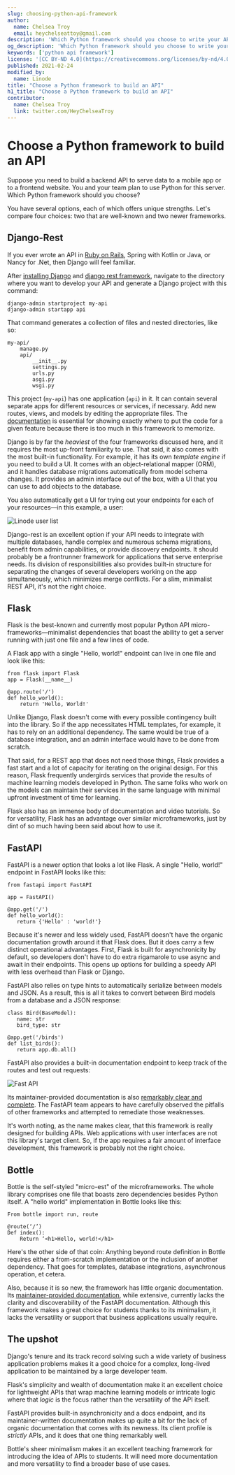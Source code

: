 ```yaml
---
slug: choosing-python-api-framework
author:
  name: Chelsea Troy
  email: heychelseattoy@gmail.com
description: 'Which Python framework should you choose to write your API? The answer depends on which strengths your project needs.'
og_description: 'Which Python framework should you choose to write your API? @HeyChelseaTroy breaks it down, comparing the features your project needs.'
keywords: ['python api framework']
license: '[CC BY-ND 4.0](https://creativecommons.org/licenses/by-nd/4.0)'
published: 2021-02-24
modified_by:
  name: Linode
title: "Choose a Python framework to build an API"
h1_title: "Choose a Python framework to build an API"
contributor:
  name: Chelsea Troy
  link: twitter.com/HeyChelseaTroy
---
```


# Choose a Python framework to build an API

Suppose you need to build a backend API to serve data to a mobile app or to a frontend website. You and your team plan to use Python for this server. Which Python framework should you choose?

You have several options, each of which offers unique strengths. Let&#39;s compare four choices: two that are well-known and two newer frameworks.

## Django-Rest

If you ever wrote an API in [Ruby on Rails](https://www.linode.com/docs/guides/development/ror/), Spring with Kotlin or Java, or Nancy for .Net, then Django will feel familiar.

After [installing Django](https://docs.djangoproject.com/en/3.1/intro/install/) and [django rest framework](https://www.django-rest-framework.org/tutorial/quickstart/), navigate to the directory where you want to develop your API and generate a Django project with this command:

```
django-admin startproject my-api
django-admin startapp api
```

That command generates a collection of files and nested directories, like so:

```
my-api/
    manage.py
    api/
        __init__.py
        settings.py
        urls.py
        asgi.py
        wsgi.py
```

This project (`my-api`) has one application (`api`) in it. It can contain several separate apps for different resources or services, if necessary. Add new routes, views, and models by editing the appropriate files. The [documentation](https://docs.djangoproject.com/en/3.1/) is essential for showing exactly where to put the code for a given feature because there is too much in this framework to memorize.

Django is by far the _heaviest_ of the four frameworks discussed here, and it requires the most up-front familiarity to use. That said, it also comes with the most built-in functionality. For example, it has its own _template engine_ if you need to build a UI. It comes with an object-relational mapper (ORM), and it handles database migrations automatically from model schema changes. It provides an admin interface out of the box, with a UI that you can use to add objects to the database.

You also automatically get a UI for trying out your endpoints for each of your resources—in this example, a user:

![Linode user list](LinodeUserList.png)

Django-rest is an excellent option if your API needs to integrate with multiple databases, handle complex and numerous schema migrations, benefit from admin capabilities, or provide discovery endpoints. It should probably be a frontrunner framework for applications that serve enterprise needs. Its division of responsibilities also provides built-in structure for separating the changes of several developers working on the app simultaneously, which minimizes merge conflicts. For a slim, minimalist REST API, it&#39;s not the right choice.

## Flask

Flask is the best-known and currently most popular Python API micro-frameworks—minimalist dependencies that boast the ability to get a server running with just one file and a few lines of code.

A Flask app with a single &quot;Hello, world!&quot; endpoint can live in one file and look like this:

```
from flask import Flask
app = Flask(__name__)

@app.route('/')
def hello_world():
    return 'Hello, World!'
```

Unlike Django, Flask doesn&#39;t come with every possible contingency built into the library. So if the app necessitates HTML templates, for example, it has to rely on an additional dependency. The same would be true of a database integration, and an admin interface would have to be done from scratch.

That said, for a REST app that does not need those things, Flask provides a fast start and a lot of capacity for iterating on the original design. For this reason, Flask frequently undergirds services that provide the results of machine learning models developed in Python. The same folks who work on the models can maintain their services in the same language with minimal upfront investment of time for learning.

Flask also has an immense body of documentation and video tutorials. So for versatility, Flask has an advantage over similar microframeworks, just by dint of so much having been said about how to use it.

## FastAPI

FastAPI is a newer option that looks a lot like Flask. A single &quot;Hello, world!&quot; endpoint in FastAPI looks like this:

```
from fastapi import FastAPI

app = FastAPI()

@app.get('/')
def hello_world():
   return {'Hello' : 'world!'}
```

Because it&#39;s newer and less widely used, FastAPI doesn&#39;t have the organic documentation growth around it that Flask does. But it does carry a few distinct operational advantages. First, Flask is built for asynchronicity by default, so developers don&#39;t have to do extra rigamarole to use async and await in their endpoints. This opens up options for building a speedy API with less overhead than Flask or Django.

FastAPI also relies on type hints to automatically serialize between models and JSON. As a result, this is all it takes to convert between Bird models from a database and a JSON response:

```
class Bird(BaseModel):
   name: str
   bird_type: str

@app.get('/birds')
def list_birds():
   return app.db.all()
```

FastAPI also provides a built-in documentation endpoint to keep track of the routes and test out requests:

![Fast API](LinodeFastAPI.png)

Its maintainer-provided documentation is also [remarkably clear and complete](https://fastapi.tiangolo.com/). The FastAPI team appears to have carefully observed the pitfalls of other frameworks and attempted to remediate those weaknesses.

It&#39;s worth noting, as the name makes clear, that this framework is really designed for building APIs. Web applications with user interfaces are not this library&#39;s target client. So, if the app requires a fair amount of interface development, this framework is probably not the right choice.

## Bottle

Bottle is the self-styled &quot;micro-est&quot; of the microframeworks. The whole library comprises one file that boasts zero dependencies besides Python itself. A &quot;hello world&quot; implementation in Bottle looks like this:

```
From bottle import run, route

@route(‘/’)
Def index():
	Return ‘<h1>Hello, world!</h1>
```

Here&#39;s the other side of that coin: Anything beyond route definition in Bottle requires either a from-scratch implementation or the inclusion of another dependency. That goes for templates, database integrations, asynchronous operation, et cetera.

Also, because it is so new, the framework has little organic documentation. Its [maintainer-provided documentation](https://bottlepy.org/docs/dev/tutorial.html), while extensive, currently lacks the clarity and discoverability of the FastAPI documentation. Although this framework makes a great choice for students thanks to its minimalism, it lacks the versatility or support that business applications usually require.

## The upshot

Django&#39;s tenure and its track record solving such a wide variety of business application problems makes it a good choice for a complex, long-lived application to be maintained by a large developer team.

Flask&#39;s simplicity and wealth of documentation make it an excellent choice for lightweight APIs that wrap machine learning models or intricate logic where that _logic_ is the focus rather than the versatility of the API itself.

FastAPI provides built-in asynchronicity and a docs endpoint, and its maintainer-written documentation makes up quite a bit for the lack of organic documentation that comes with its newness. Its client profile is _strictly_ APIs, and it does that one thing remarkably well.

Bottle&#39;s sheer minimalism makes it an excellent teaching framework for introducing the idea of APIs to students. It will need more documentation and more versatility to find a broader base of use cases.